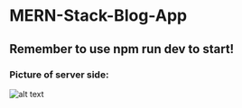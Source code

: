 # MERN-Stack-Blog-App

Remember to use npm run dev to start!
----------------------------------
### Picture of server side:
![alt text](https://i.ibb.co/nmfbNmf/Screenshot-131.png)

